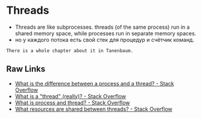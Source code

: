 # Threads
* Threads are like subprocesses. threads (of the same process) run in a shared memory space, while processes run in separate memory spaces.
* но у каждого потока есть свой стек для процедур и счётчик команд.

`There is a whole chapter about it in Tanenbaum.`

## Raw Links
* [What is the difference between a process and a thread? - Stack Overflow](http://stackoverflow.com/questions/200469/what-is-the-difference-between-a-process-and-a-thread)
* [What is a "thread" (really)? - Stack Overflow](http://stackoverflow.com/questions/5201852/what-is-a-thread-really)
* [What is process and thread? - Stack Overflow](http://stackoverflow.com/questions/2319924/what-is-process-and-thread)
* [What resources are shared between threads? - Stack Overflow](http://stackoverflow.com/questions/1762418/what-resources-are-shared-between-threads)
